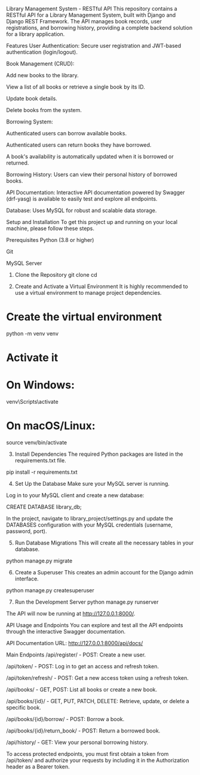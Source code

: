 Library Management System - RESTful API
This repository contains a RESTful API for a Library Management System, built with Django and Django REST Framework. The API manages book records, user registrations, and borrowing history, providing a complete backend solution for a library application.

Features
User Authentication: Secure user registration and JWT-based authentication (login/logout).

Book Management (CRUD):

Add new books to the library.

View a list of all books or retrieve a single book by its ID.

Update book details.

Delete books from the system.

Borrowing System:

Authenticated users can borrow available books.

Authenticated users can return books they have borrowed.

A book's availability is automatically updated when it is borrowed or returned.

Borrowing History: Users can view their personal history of borrowed books.

API Documentation: Interactive API documentation powered by Swagger (drf-yasg) is available to easily test and explore all endpoints.

Database: Uses MySQL for robust and scalable data storage.

Setup and Installation
To get this project up and running on your local machine, please follow these steps.

Prerequisites
Python (3.8 or higher)

Git

MySQL Server

1. Clone the Repository
git clone <repository-url>
cd <repository-name>

2. Create and Activate a Virtual Environment
It is highly recommended to use a virtual environment to manage project dependencies.

# Create the virtual environment
python -m venv venv

# Activate it
# On Windows:
venv\Scripts\activate
# On macOS/Linux:
source venv/bin/activate

3. Install Dependencies
The required Python packages are listed in the requirements.txt file.

pip install -r requirements.txt

4. Set Up the Database
Make sure your MySQL server is running.

Log in to your MySQL client and create a new database:

CREATE DATABASE library_db;

In the project, navigate to library_project/settings.py and update the DATABASES configuration with your MySQL credentials (username, password, port).

5. Run Database Migrations
This will create all the necessary tables in your database.

python manage.py migrate

6. Create a Superuser
This creates an admin account for the Django admin interface.

python manage.py createsuperuser

7. Run the Development Server
python manage.py runserver

The API will now be running at http://127.0.0.1:8000/.

API Usage and Endpoints
You can explore and test all the API endpoints through the interactive Swagger documentation.

API Documentation URL: http://127.0.0.1:8000/api/docs/

Main Endpoints
/api/register/ - POST: Create a new user.

/api/token/ - POST: Log in to get an access and refresh token.

/api/token/refresh/ - POST: Get a new access token using a refresh token.

/api/books/ - GET, POST: List all books or create a new book.

/api/books/{id}/ - GET, PUT, PATCH, DELETE: Retrieve, update, or delete a specific book.

/api/books/{id}/borrow/ - POST: Borrow a book.

/api/books/{id}/return_book/ - POST: Return a borrowed book.

/api/history/ - GET: View your personal borrowing history.

To access protected endpoints, you must first obtain a token from /api/token/ and authorize your requests by including it in the Authorization header as a Bearer token.